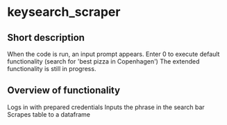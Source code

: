 # keysearch_scraper

## Short description
When the code is run, an input prompt appears.
Enter 0 to execute default functionality (search for 'best pizza in Copenhagen')
The extended functionality is still in progress.


## Overview of functionality
Logs in with prepared credentials
Inputs the phrase in the search bar
Scrapes table to a dataframe
